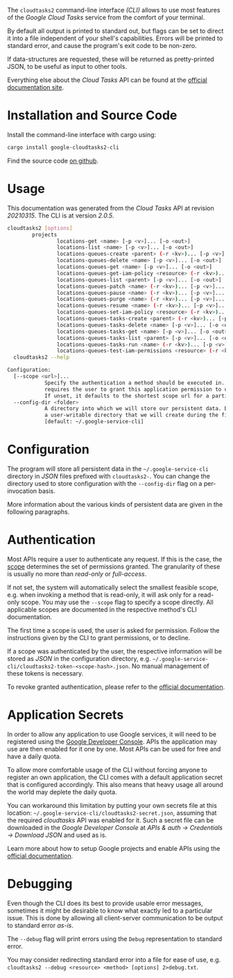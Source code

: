 <!---
DO NOT EDIT !
This file was generated automatically from 'src/mako/cli/README.md.mako'
DO NOT EDIT !
-->
The `cloudtasks2` command-line interface *(CLI)* allows to use most features of the *Google Cloud Tasks* service from the comfort of your terminal.

By default all output is printed to standard out, but flags can be set to direct it into a file independent of your shell's
capabilities. Errors will be printed to standard error, and cause the program's exit code to be non-zero.

If data-structures are requested, these will be returned as pretty-printed JSON, to be useful as input to other tools.

Everything else about the *Cloud Tasks* API can be found at the
[official documentation site](https://cloud.google.com/tasks/).

# Installation and Source Code

Install the command-line interface with cargo using:

```bash
cargo install google-cloudtasks2-cli
```

Find the source code [on github](https://github.com/Byron/google-apis-rs/tree/main/gen/cloudtasks2-cli).

# Usage

This documentation was generated from the *Cloud Tasks* API at revision *20210315*. The CLI is at version *2.0.5*.

```bash
cloudtasks2 [options]
        projects
                locations-get <name> [-p <v>]... [-o <out>]
                locations-list <name> [-p <v>]... [-o <out>]
                locations-queues-create <parent> (-r <kv>)... [-p <v>]... [-o <out>]
                locations-queues-delete <name> [-p <v>]... [-o <out>]
                locations-queues-get <name> [-p <v>]... [-o <out>]
                locations-queues-get-iam-policy <resource> (-r <kv>)... [-p <v>]... [-o <out>]
                locations-queues-list <parent> [-p <v>]... [-o <out>]
                locations-queues-patch <name> (-r <kv>)... [-p <v>]... [-o <out>]
                locations-queues-pause <name> (-r <kv>)... [-p <v>]... [-o <out>]
                locations-queues-purge <name> (-r <kv>)... [-p <v>]... [-o <out>]
                locations-queues-resume <name> (-r <kv>)... [-p <v>]... [-o <out>]
                locations-queues-set-iam-policy <resource> (-r <kv>)... [-p <v>]... [-o <out>]
                locations-queues-tasks-create <parent> (-r <kv>)... [-p <v>]... [-o <out>]
                locations-queues-tasks-delete <name> [-p <v>]... [-o <out>]
                locations-queues-tasks-get <name> [-p <v>]... [-o <out>]
                locations-queues-tasks-list <parent> [-p <v>]... [-o <out>]
                locations-queues-tasks-run <name> (-r <kv>)... [-p <v>]... [-o <out>]
                locations-queues-test-iam-permissions <resource> (-r <kv>)... [-p <v>]... [-o <out>]
  cloudtasks2 --help

Configuration:
  [--scope <url>]...
            Specify the authentication a method should be executed in. Each scope
            requires the user to grant this application permission to use it.
            If unset, it defaults to the shortest scope url for a particular method.
  --config-dir <folder>
            A directory into which we will store our persistent data. Defaults to
            a user-writable directory that we will create during the first invocation.
            [default: ~/.google-service-cli]

```

# Configuration

The program will store all persistent data in the `~/.google-service-cli` directory in *JSON* files prefixed with `cloudtasks2-`.  You can change the directory used to store configuration with the `--config-dir` flag on a per-invocation basis.

More information about the various kinds of persistent data are given in the following paragraphs.

# Authentication

Most APIs require a user to authenticate any request. If this is the case, the [scope][scopes] determines the 
set of permissions granted. The granularity of these is usually no more than *read-only* or *full-access*.

If not set, the system will automatically select the smallest feasible scope, e.g. when invoking a
method that is read-only, it will ask only for a read-only scope. 
You may use the `--scope` flag to specify a scope directly. 
All applicable scopes are documented in the respective method's CLI documentation.

The first time a scope is used, the user is asked for permission. Follow the instructions given 
by the CLI to grant permissions, or to decline.

If a scope was authenticated by the user, the respective information will be stored as *JSON* in the configuration
directory, e.g. `~/.google-service-cli/cloudtasks2-token-<scope-hash>.json`. No manual management of these tokens
is necessary.

To revoke granted authentication, please refer to the [official documentation][revoke-access].

# Application Secrets

In order to allow any application to use Google services, it will need to be registered using the 
[Google Developer Console][google-dev-console]. APIs the application may use are then enabled for it
one by one. Most APIs can be used for free and have a daily quota.

To allow more comfortable usage of the CLI without forcing anyone to register an own application, the CLI
comes with a default application secret that is configured accordingly. This also means that heavy usage
all around the world may deplete the daily quota.

You can workaround this limitation by putting your own secrets file at this location: 
`~/.google-service-cli/cloudtasks2-secret.json`, assuming that the required *cloudtasks* API 
was enabled for it. Such a secret file can be downloaded in the *Google Developer Console* at 
*APIs & auth -> Credentials -> Download JSON* and used as is.

Learn more about how to setup Google projects and enable APIs using the [official documentation][google-project-new].


# Debugging

Even though the CLI does its best to provide usable error messages, sometimes it might be desirable to know
what exactly led to a particular issue. This is done by allowing all client-server communication to be 
output to standard error *as-is*.

The `--debug` flag will print errors using the `Debug` representation to standard error.

You may consider redirecting standard error into a file for ease of use, e.g. `cloudtasks2 --debug <resource> <method> [options] 2>debug.txt`.


[scopes]: https://developers.google.com/+/api/oauth#scopes
[revoke-access]: http://webapps.stackexchange.com/a/30849
[google-dev-console]: https://console.developers.google.com/
[google-project-new]: https://developers.google.com/console/help/new/